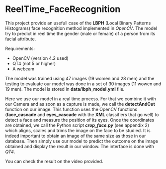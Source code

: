 # ReelTime_FaceRecognition
This project provide an usefull case of the <b>LBPH</b> (Local Binary Patterns Histograms) face recognition method implemented in *OpenCV*.
The model try to predict in reel time the gender (male or female) of a person from its facial attribute.

Requirements:
- OpenCV (version 4.2 used)
- QT4 (not 5 or higher)
- A webcam 

The model was trained using 47 images (19 women and 28 men) and the testing to evaluate our model was done in a set of 30 images (11 wowen and 19 men).
The model is stored in __data/lbph_model.yml__ file.

Here we use our model in a real time process. For that we combine it with our Camera and as soon as a capture is made, we call the __detectAndCut__ function on our image. This function uses the OpenCV functions (__face_cascade__ and __eyes_cascade__ with the __XML__ classifiers that go well) to detect a face and measure the position of its eyes. Once the coordinates are obtained, we call the Python script __*crop_face.py*__ (see appendix 2) which aligns, scales and trims the image on the face to be studied. It is indeed important to obtain an image of the same size as those in our database.
Then simply use our model to predict the outcome on the image obtained and display the result in our window.
The interface is done with *QT4*. 

You can check the result on the video provided. 





